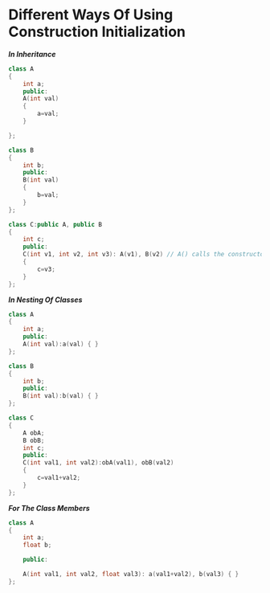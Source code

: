 # Different Ways Of Using Construction Initialization

**_In Inheritance_**

```C++
class A
{
	int a;
	public:
	A(int val)
	{
		a=val;
	}

};

class B
{
	int b;
	public:
	B(int val)
	{
		b=val;
	}
};

class C:public A, public B
{
	int c;
	public:
	C(int v1, int v2, int v3): A(v1), B(v2) // A() calls the constructor class A and B() calls the constructor of class B
	{
		c=v3;
	}
};
```

**_In Nesting Of Classes_**
```C++
class A
{
	int a;
	public:
	A(int val):a(val) { }
};

class B
{
	int b;
	public:
	B(int val):b(val) { }
};

class C
{
	A obA;
	B obB;
	int c;
	public:
	C(int val1, int val2):obA(val1), obB(val2)
	{
		c=val1+val2;
	}
};
```

**_For The Class Members_**
```C++
class A
{
	int a;
	float b;

	public:

	A(int val1, int val2, float val3): a(val1+val2), b(val3) { }
};
```

